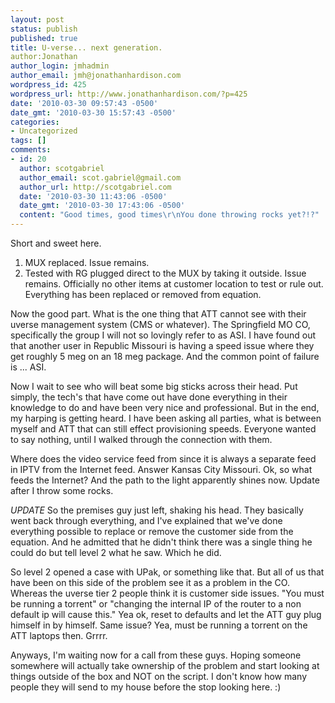 ```yaml
---
layout: post
status: publish
published: true
title: U-verse... next generation.
author:Jonathan
author_login: jmhadmin
author_email: jmh@jonathanhardison.com
wordpress_id: 425
wordpress_url: http://www.jonathanhardison.com/?p=425
date: '2010-03-30 09:57:43 -0500'
date_gmt: '2010-03-30 15:57:43 -0500'
categories:
- Uncategorized
tags: []
comments:
- id: 20
  author: scotgabriel
  author_email: scot.gabriel@gmail.com
  author_url: http://scotgabriel.com
  date: '2010-03-30 11:43:06 -0500'
  date_gmt: '2010-03-30 17:43:06 -0500'
  content: "Good times, good times\r\nYou done throwing rocks yet?!?"
---
```

Short and sweet here.

  1. MUX replaced. Issue remains.
  2. Tested with RG plugged direct to the MUX by taking it outside. Issue remains. Officially no other items at customer location to test or rule out. Everything has been replaced or removed from equation.

Now the good part. What is the one thing that ATT cannot see with their uverse management system (CMS or whatever). The Springfield MO CO, specifically the group I will not so lovingly refer to as ASI.
I have found out that another user in Republic Missouri is having a speed issue where they get roughly 5 meg on an 18 meg package. And the common point of failure is ... ASI.

Now I wait to see who will beat some big sticks across their head.
Put simply, the tech's that have come out have done everything in their knowledge to do and have been very nice and professional. But in the end, my harping is getting heard. I have been asking all parties, what is between myself and ATT that can still effect provisioning speeds. Everyone wanted to say nothing, until I walked through the connection with them.

Where does the video service feed from since it is always a separate feed in IPTV from the Internet feed. Answer Kansas City Missouri. Ok, so what feeds the Internet? And the path to the light apparently shines now.
Update after I throw some rocks.

*UPDATE*
So the premises guy just left, shaking his head. They basically went back through everything, and I've explained that we've done everything possible to replace or remove the customer side from the equation. And he admitted that he didn't think there was a single thing he could do but tell level 2 what he saw. Which he did.

So level 2 opened a case with UPak, or something like that. But all of us that have been on this side of the problem see it as a problem in the CO. Whereas the uverse tier 2 people think it is customer side issues. "You must be running a torrent" or "changing the internal IP of the router to a non default ip will cause this." Yea ok, reset to defaults and let the ATT guy plug himself in by himself. Same issue? Yea, must be running a torrent on the ATT laptops then. Grrrr.

Anyways, I'm waiting now for a call from these guys. Hoping someone somewhere will actually take ownership of the problem and start looking at things outside of the box and NOT on the script. I don't know how many people they will send to my house before the stop looking here. :)

